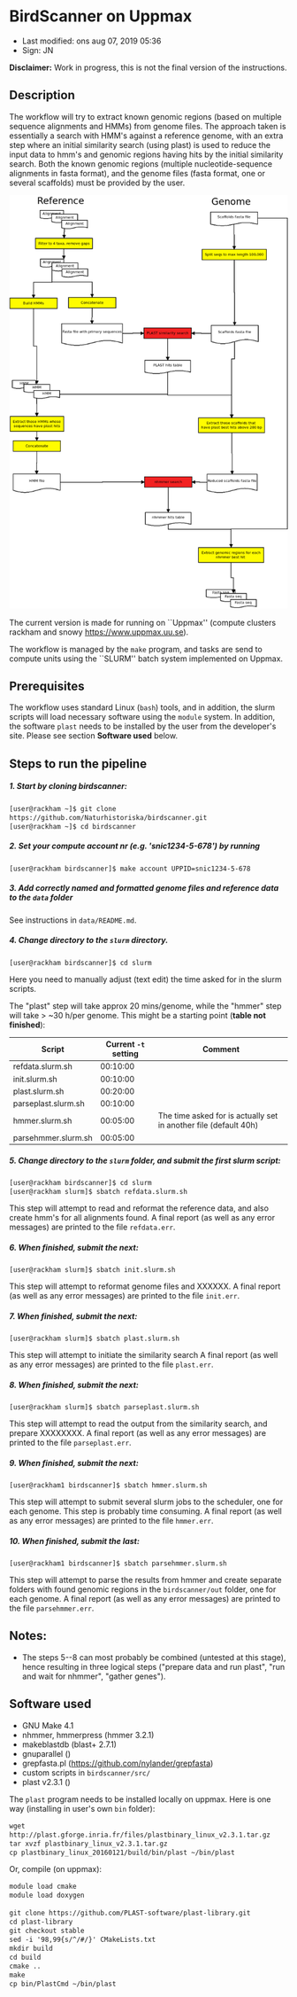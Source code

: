 # BirdScanner on Uppmax

- Last modified: ons aug 07, 2019  05:36
- Sign: JN

**Disclaimer:** Work in progress, this is not the final version of the instructions.

## Description

The workflow will try to extract known genomic regions (based on multiple sequence 
alignments and HMMs) from genome files. The approach taken is essentially a search 
with HMM's against a reference genome, with an extra step where an initial similarity
search (using plast) is used to reduce the input data to hmm's and genomic regions
having hits by the initial similarity search. Both the known genomic regions (multiple
nucleotide-sequence alignments in fasta format), and the genome files (fasta format,
one or several scaffolds) must be provided by the user.

![Workflow](doc/workflow/Diagram1.png)


The current version is made for running on ``Uppmax'' (compute clusters rackham and snowy
<https://www.uppmax.uu.se>).

The workflow is managed by the `make` program, and tasks are send to compute units using
the ``SLURM'' batch system implemented on Uppmax.

## Prerequisites

The workflow uses standard Linux (`bash`) tools, and in addition, the slurm scripts will load
necessary software using the `module` system. In addition, the software `plast` needs to be
installed by the user from the developer's site. Please see section **Software used** below.

## Steps to run the pipeline

##### 1. Start by cloning birdscanner:

    [user@rackham ~]$ git clone https://github.com/Naturhistoriska/birdscanner.git
    [user@rackham ~]$ cd birdscanner

##### 2. Set your compute account nr (e.g. 'snic1234-5-678') by running

    [user@rackham birdscanner]$ make account UPPID=snic1234-5-678

##### 3. Add correctly named and formatted genome files and reference data to the `data` folder

See instructions in `data/README.md`.

##### 4. Change directory to the `slurm` directory.

    [user@rackham birdscanner]$ cd slurm

Here you need to manually adjust (text edit) the time asked for in the slurm scripts.

The "plast" step will take approx 20 mins/genome, while the "hmmer" step will 
take > ~30 h/per genome. This might be a starting point (**table not finished**):

|Script|Current `-t` setting|Comment|
|------|--------------------|-------|
|refdata.slurm.sh|00:10:00||
|init.slurm.sh|00:10:00||
|plast.slurm.sh|00:20:00||
|parseplast.slurm.sh|00:10:00||
|hmmer.slurm.sh|00:05:00|The time asked for is actually set in another file (default 40h)|
|parsehmmer.slurm.sh|00:05:00||

##### 5. Change directory to the `slurm` folder, and submit the first slurm script:

    [user@rackham birdscanner]$ cd slurm
    [user@rackham slurm]$ sbatch refdata.slurm.sh

This step will attempt to read and reformat the reference data, and also create hmm's
for all alignments found.
A final report (as well as any error messages) are printed to the file `refdata.err`.

##### 6. When finished, submit the next:

    [user@rackham slurm]$ sbatch init.slurm.sh

This step will attempt to reformat genome files and XXXXXX.
A final report (as well as any error messages) are printed to the file `init.err`.

##### 7. When finished, submit the next:

    [user@rackham slurm]$ sbatch plast.slurm.sh

This step will attempt to initiate the similarity search 
A final report (as well as any error messages) are printed to the file `plast.err`.

##### 8. When finished, submit the next:

    [user@rackham slurm]$ sbatch parseplast.slurm.sh

This step will attempt to read the output from the similarity search, and prepare XXXXXXXX.
A final report (as well as any error messages) are printed to the file `parseplast.err`.

##### 9. When finished, submit the next:

    [user@rackham1 birdscanner]$ sbatch hmmer.slurm.sh

This step will attempt to submit several slurm jobs to the scheduler, one for each genome.
This step is probably time consuming.
A final report (as well as any error messages) are printed to the file `hmmer.err`.

##### 10. When finished, submit the last:

    [user@rackham1 birdscanner]$ sbatch parsehmmer.slurm.sh

This step will attempt to parse the results from hmmer and create separate folders with found
genomic regions in the `birdscanner/out` folder, one for each genome.
A final report (as well as any error messages) are printed to the file `parsehmmer.err`.


## Notes:

- The steps 5--8 can most probably be combined (untested at this stage), hence resulting in
three logical steps ("prepare data and run plast", "run and wait for nhmmer", "gather genes").


## Software used

- GNU Make 4.1
- nhmmer, hmmerpress (hmmer 3.2.1)
- makeblastdb (blast+ 2.7.1)
- gnuparallel ()
- grepfasta.pl (<https://github.com/nylander/grepfasta>)
- custom scripts in `birdscanner/src/`
- plast v2.3.1 ()

The `plast` program needs to be installed locally on uppmax.
Here is one way (installing in user's own `bin` folder):

    wget http://plast.gforge.inria.fr/files/plastbinary_linux_v2.3.1.tar.gz
    tar xvzf plastbinary_linux_v2.3.1.tar.gz
    cp plastbinary_linux_20160121/build/bin/plast ~/bin/plast

Or, compile (on uppmax):

    module load cmake
    module load doxygen

    git clone https://github.com/PLAST-software/plast-library.git
    cd plast-library
    git checkout stable
    sed -i '98,99{s/^/#/}' CMakeLists.txt
    mkdir build
    cd build
    cmake ..
    make
    cp bin/PlastCmd ~/bin/plast

